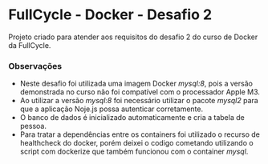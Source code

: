# FullCycle - Docker - Desafio 2

Projeto criado para atender aos requisitos do desafio 2 do curso de Docker da FullCycle.

### Observações

- Neste desafio foi utilizada uma imagem Docker *mysql:8*, pois a versão demonstrada no curso não foi compatível com o processador Apple M3.
- Ao utilizar a versão *mysql:8* foi  necessário utilizar o pacote *mysql2* para que a aplicação Noje.js possa autenticar corretamente.
- O banco de dados é inicializado automaticamente e cria a tabela de pessoa.  
- Para tratar a dependências entre os containers foi utilizado o recurso de healthcheck do docker, porém deixei o codigo cometando utilizando o script com dockerize que também funcionou com o container *mysql*.

